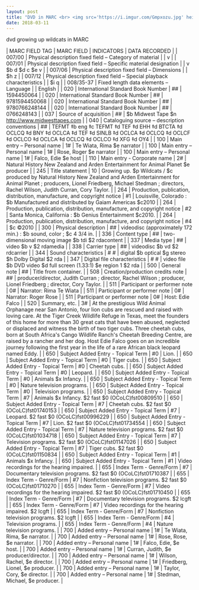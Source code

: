 ```yaml
---
layout: post
title: "DVD in MARC <br> <img src='https://i.imgur.com/Gmpxozu.jpg' height='375' width='225'>"
date: 2018-03-11
---
```


<div class="show"> dvd growing up wildcats in MARC 
</div>


| MARC FIELD TAG | MARC FIELD  | INDICATORS  | DATA RECORDED  |
 | 007/00  | Physical description fixed field – Category of material   |   | v |
 | 007/01  | Physical description fixed field – Specific material designation  |   | v $b d $d c $e v |
 | 007/06  | Physical description fixed field – Dimensions  |   | $h z |
 | 007/12  | Physical description fixed field – Special playback characteristics  |   | $i q |
 | 008/35-37  | Fixed length data elements – Language  |   | English |
 | 020  | International Standard Book Number  | ##  | 1594450064 |
 | 020  | International Standard Book Number  | ##  | 9781594450068 |
 | 020  | International Standard Book Number  | ##  | 9780766248144 |
 | 020  | International Standard Book Number  | ##  | 0766248143 |
 | 037  | Source of acquisition  | ##  | $b Midwest Tape $n http://www.midwesttapes.com  |
 | 040  | Cataloguing source – description conventions  | ##  |   TEFMT ‡b eng ‡c TEFMT ‡d TEF ‡d EHH ‡d BTCTA ‡d OCLCQ ‡d BNY ‡d OCLCA ‡d TEF ‡d SINLB ‡d OCLCA ‡d OCLCQ ‡d OCLCF ‡d OCLCO ‡d OCLCA ‡d OCLCQ ‡d OCLCO ‡d XFG ‡d OY4  |
 | 100  | Main entry – Personal name  | 1#  | Te Wiata, Rima $e narrator |
 | 100  | Main entry – Personal name  | 1#  | Rose, Roger $e narrator |
 | 100  | Main entry – Personal name  | 1#  | Falco, Edie $e host |
 | 110 | Main entry - Corporate name | 2# | Natural History New Zealand and Arden Entertainment for Animal Planet $e producer  |
 | 245  | Title statement  | 10  | Growing up. $p Wildcats / $c produced by Natural History New Zealand and Arden Entertainment for Animal Planet ; producers, Lionel Friedberg, Michael Stedman ; directors, Rachel Wilson, Judith Curran, Cory Taylor. |
 | 264  | Production, publication, distribution, manufacture, and copyright notice  | #1  | Louisville, Colorado : $b Manufactured and distributed by Gaiam Americas $c2010 |
 | 264  | Production, publication, distribution, manufacture, and copyright notice  | #2 | Santa Monica, California : $b Genius Entertainment $c2010. |
 | 264  | Production, publication, distribution, manufacture, and copyright notice  | #4  | $c ©2010 |
 | 300  | Physical description  | ##  | videodisc (approximately 172 min.) : $b sound, color ; $c 4 3/4 in. |
 | 336  | Content type  | ##  | two-dimensional moving image $b tdi $2 rdacontent |
 | 337  | Media type  | ##  | video $b v $2 rdamedia |
 | 338  | Carrier type  | ##  | videodisc $b vd $2 rdcarrier |
 | 344  | Sound characteristics  | # #  | digital $b optical $g stereo $h Dolby Digital $2 rda  |
 | 347  | Digital file characteristics  | # #  | video file $b DVD video $d full screen (1.33:1) $e region 1 $2 rda |
 | 500  | General note  | ##  | Title from container. |
 | 508  | Creation/production credits note  | ##  | producer/director, Judith Curran ; director, Rachel Wilson ; producer, Lionel Friedberg ; director, Cory Taylor. |
 | 511  | Participant or performer note  | 0#  | Narrator: Rima Te Wiata |
 | 511  | Participant or performer note  | 0# | Narrator: Roger Rose |
 | 511  | Participant or performer note  | 0# | Host: Edie Falco |
 | 520  | Summary, etc.  | 3#  | At the prestigious Wild Animal Orphanage near San Antonio, four lion cubs are rescued and raised with loving care. At the Tiger Creek Wildlife Refuge in Texas, meet the founders of this home for more than 30 great cats that have been abused, neglected or displaced and witness the birth of two tiger cubs. Three cheetah cubs, born at South Africa's Cango Wildlife Ranch's Cheetah Breeding Centre, are raised by a rancher and her dog. Host Edie Falco goes on an incredible journey following the first year in the life of a rare African black leopard named Eddy. |
 | 650 | Subject Added Entry - Topical Term | #0 | Lion. |
 | 650 | Subject Added Entry - Topical Term | #0 | Tiger cubs. |
 | 650 | Subject Added Entry - Topical Term | #0 | Cheetah cubs. |
 | 650 | Subject Added Entry - Topical Term | #0 | Leopard. |
 | 650 | Subject Added Entry - Topical Term | #0 | Animals $x Infancy. |
 | 650 | Subject Added Entry - Topical Term | #0 | Nature television programs. |
 | 650 | Subject Added Entry - Topical Term | #0 | Television programs. |
 | 650 | Subject Added Entry - Topical Term | #7 | Animals $x Infancy. $2 fast $0 (OCoLC)fst00809510 |
 | 650 | Subject Added Entry - Topical Term | #7 | Cheetah cubs. $2 fast $0 (OCoLC)fst01740153 |
 | 650 | Subject Added Entry - Topical Term | #7 | Leopard. $2 fast $0 (OCoLC)fst00996229 |
 | 650 | Subject Added Entry - Topical Term | #7 | Lion. $2 fast $0 (OCoLC)fst01734554 |
 | 650 | Subject Added Entry - Topical Term | #7 | Nature television programs. $2 fast $0 (OCoLC)fst01034718 |
 | 650 | Subject Added Entry - Topical Term | #7 | Television programs. $2 fast $0 (OCoLC)fst01147026 |
 | 650 | Subject Added Entry - Topical Term | #7 | Tiger cubs. $2 fast $0 (OCoLC)fst01150834 |
 | 650 | Subject Added Entry - Topical Term | #1 | Animals $x Infancy. |
 | 650 | Subject Added Entry - Topical Term | #1 | Video recordings for the hearing impaired. |
 | 655 | Index Term - Genre/Form | #7 | Documentary television programs. $2 fast $0 (OCoLC)fst01710387 |
 | 655 | Index Term - Genre/Form | #7 | Nonfiction television programs. $2 fast $0 (OCoLC)fst01710270 |
 | 655 | Index Term - Genre/Form | #7 | Video recordings for the hearing impaired. $2 fast $0 (OCoLC)fst01710450 |
 | 655 | Index Term - Genre/Form | #7 | Documentary television programs. $2 lcgft |
 | 655 | Index Term - Genre/Form | #7 | Video recordings for the hearing impaired. $2 lcgft |
 | 655 | Index Term - Genre/Form | #7 | Nonfiction television programs. $2 lcgft |
 | 655 | Index Term - Genre/Form | #4 | Television programs. |
 | 655 | Index Term - Genre/Form | #4 | Nature television programs. |
 | 700  | Added entry – Personal name  | 1#  | Te Wiata, Rima, $e narrator. |
 | 700  | Added entry – Personal name  | 1#  | Rose, Rose, $e narrator. |
 | 700  | Added entry – Personal name  | 1#  | Falco, Edie, $e host. |
 | 700  | Added entry – Personal name  | 1#  | Curran, Judith, $e producer/director. |
 | 700  | Added entry – Personal name  | 1#  | Wilson, Rachel, $e director. |
 | 700  | Added entry – Personal name  | 1#  | Friedberg, Lionel, $e producer. |
 | 700  | Added entry – Personal name  | 1#  | Taylor, Cory, $e director. |
 | 700  | Added entry – Personal name  | 1#  | Stedman, Michael, $e producer. |
